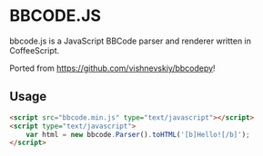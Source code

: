 BBCODE.JS
=========

bbcode.js is a JavaScript BBCode parser and renderer written in CoffeeScript.


Ported from https://github.com/vishnevskiy/bbcodepy!

Usage
-----

``` html
<script src="bbcode.min.js" type="text/javascript"></script>
<script type="text/javascript">
    var html = new bbcode.Parser().toHTML('[b]Hello![/b]');
</script>
```